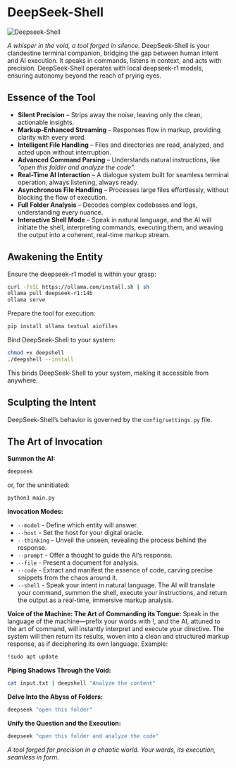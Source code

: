 # DeepSeek-Shell

![Deepseek-Shell](https://github.com/catoni0/deepseek_shell/blob/main/LOGO.png)

_A whisper in the void, a tool forged in silence._ DeepSeek-Shell is your clandestine terminal companion, bridging the gap between human intent and AI execution. It speaks in commands, listens in context, and acts with precision. DeepSeek-Shell operates with local deepseek-r1 models, ensuring autonomy beyond the reach of prying eyes.

## Essence of the Tool

- **Silent Precision** – Strips away the noise, leaving only the clean, actionable insights.
- **Markup-Enhanced Streaming** – Responses flow in markup, providing clarity with every word.
- **Intelligent File Handling** – Files and directories are read, analyzed, and acted upon without interruption.
- **Advanced Command Parsing** – Understands natural instructions, like _"open this folder and analyze the code"_.
- **Real-Time AI Interaction** – A dialogue system built for seamless terminal operation, always listening, always ready.
- **Asynchronous File Handling** – Processes large files effortlessly, without blocking the flow of execution.
- **Full Folder Analysis** – Decodes complex codebases and logs, understanding every nuance.
- **Interactive Shell Mode** – Speak in natural language, and the AI will initiate the shell, interpreting commands, executing them, and weaving the output into a coherent, real-time markup stream.

## Awakening the Entity

Ensure the deepseek-r1 model is within your grasp:

```sh
curl -fsSL https://ollama.com/install.sh | sh
ollama pull deepseek-r1:14b
ollama serve
```

Prepare the tool for execution:

```sh
pip install ollama textual aiofiles
```

Bind DeepSeek-Shell to your system:

```sh
chmod +x deepshell
./deepshell --install
```

This binds DeepSeek-Shell to your system, making it accessible from anywhere.

## Sculpting the Intent

DeepSeek-Shell’s behavior is governed by the `config/settings.py` file.

## The Art of Invocation

**Summon the AI:**

```sh
deepseek
```

or, for the uninitiated:

```sh
python3 main.py
```

**Invocation Modes:**

- `--model` - Define which entity will answer.
- `--host` - Set the host for your digital oracle.
- `--thinking` - Unveil the unseen, revealing the process behind the response.
- `--prompt` - Offer a thought to guide the AI’s response.
- `--file` - Present a document for analysis.
- `--code` - Extract and manifest the essence of code, carving precise snippets from the chaos around it.
- `--shell` - Speak your intent in natural language. The AI will translate your command, summon the shell, execute your instructions, and return the output as a real-time, immersive markup analysis.

**Voice of the Machine: The Art of Commanding its Tongue:**
Speak in the language of the machine—prefix your words with !, and the AI, attuned to the art of command, will instantly interpret and execute your directive. The system will then return its results, woven into a clean and structured markup response, as if deciphering its own language.
Example:

```sh
!sudo apt update
```

**Piping Shadows Through the Void:**

```sh
cat input.txt | deepshell "Analyze the content"
```

**Delve Into the Abyss of Folders:**

```sh
deepseek "open this folder"
```

**Unify the Question and the Execution:**

```sh
deepseek "open this folder and analyze the code"
```

_A tool forged for precision in a chaotic world. Your words, its execution, seamless in form._

